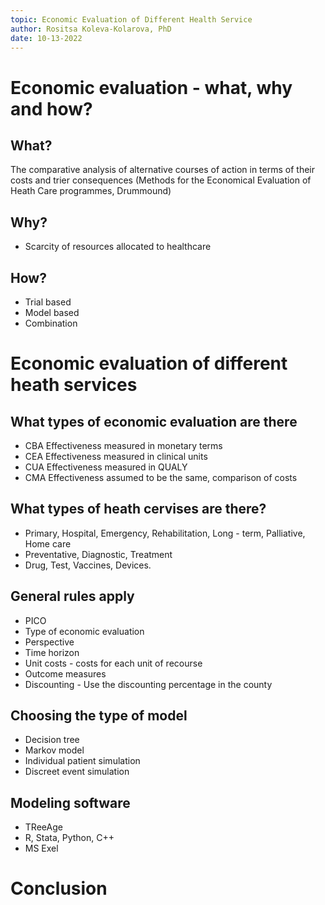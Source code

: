 ```yaml
---
topic: Economic Evaluation of Different Health Service
author: Rositsa Koleva-Kolarova, PhD
date: 10-13-2022
---
```


# Economic evaluation - what, why and how?
## What?
The comparative analysis of alternative courses of action in terms of their costs and trier consequences (Methods for the Economical Evaluation of Heath Care programmes, Drummound)
## Why?
- Scarcity of resources allocated to healthcare 
## How?
- Trial based 
- Model based
- Combination 
# Economic evaluation of different heath services
## What types of economic evaluation are there 
- CBA 
Effectiveness measured in monetary terms 
- CEA
Effectiveness measured in clinical units
- CUA
Effectiveness measured in QUALY
- CMA
Effectiveness assumed to be the same, comparison of costs
## What types of heath cervises are there?
- Primary, Hospital, Emergency, Rehabilitation, Long - term, Palliative, Home care
- Preventative, Diagnostic, Treatment 
- Drug, Test, Vaccines, Devices.
## General rules apply

- PICO
- Type of economic evaluation
- Perspective 
- Time horizon
- Unit costs - costs for each unit of recourse
- Outcome measures
- Discounting - Use the discounting percentage in the county

## Choosing the type of model
- Decision tree
- Markov model 
- Individual patient simulation
- Discreet event simulation

## Modeling software
- TReeAge
- R, Stata, Python, C++
- MS Exel 

# Conclusion